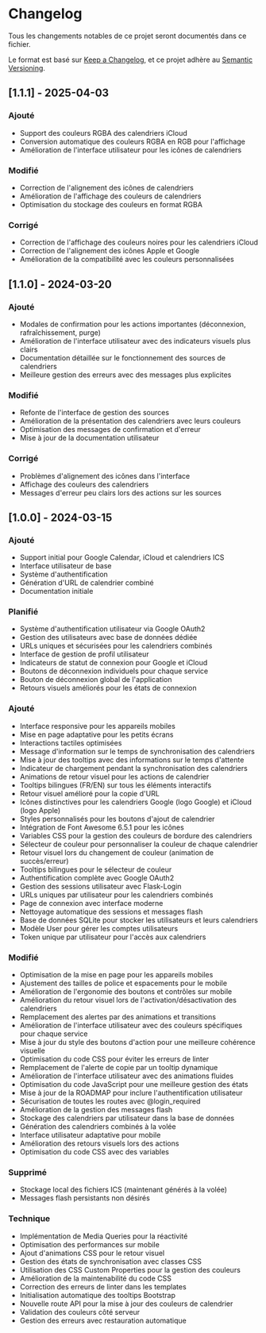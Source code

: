 # Changelog

Tous les changements notables de ce projet seront documentés dans ce fichier.

Le format est basé sur [Keep a Changelog](https://keepachangelog.com/fr/1.0.0/),
et ce projet adhère au [Semantic Versioning](https://semver.org/spec/v2.0.0.html).

## [1.1.1] - 2025-04-03

### Ajouté
- Support des couleurs RGBA des calendriers iCloud
- Conversion automatique des couleurs RGBA en RGB pour l'affichage
- Amélioration de l'interface utilisateur pour les icônes de calendriers

### Modifié
- Correction de l'alignement des icônes de calendriers
- Amélioration de l'affichage des couleurs de calendriers
- Optimisation du stockage des couleurs en format RGBA

### Corrigé
- Correction de l'affichage des couleurs noires pour les calendriers iCloud
- Correction de l'alignement des icônes Apple et Google
- Amélioration de la compatibilité avec les couleurs personnalisées

## [1.1.0] - 2024-03-20

### Ajouté
- Modales de confirmation pour les actions importantes (déconnexion, rafraîchissement, purge)
- Amélioration de l'interface utilisateur avec des indicateurs visuels plus clairs
- Documentation détaillée sur le fonctionnement des sources de calendriers
- Meilleure gestion des erreurs avec des messages plus explicites

### Modifié
- Refonte de l'interface de gestion des sources
- Amélioration de la présentation des calendriers avec leurs couleurs
- Optimisation des messages de confirmation et d'erreur
- Mise à jour de la documentation utilisateur

### Corrigé
- Problèmes d'alignement des icônes dans l'interface
- Affichage des couleurs des calendriers
- Messages d'erreur peu clairs lors des actions sur les sources

## [1.0.0] - 2024-03-15

### Ajouté
- Support initial pour Google Calendar, iCloud et calendriers ICS
- Interface utilisateur de base
- Système d'authentification
- Génération d'URL de calendrier combiné
- Documentation initiale

### Planifié
- Système d'authentification utilisateur via Google OAuth2
- Gestion des utilisateurs avec base de données dédiée
- URLs uniques et sécurisées pour les calendriers combinés
- Interface de gestion de profil utilisateur
- Indicateurs de statut de connexion pour Google et iCloud
- Boutons de déconnexion individuels pour chaque service
- Bouton de déconnexion global de l'application
- Retours visuels améliorés pour les états de connexion

### Ajouté
- Interface responsive pour les appareils mobiles
- Mise en page adaptative pour les petits écrans
- Interactions tactiles optimisées
- Message d'information sur le temps de synchronisation des calendriers
- Mise à jour des tooltips avec des informations sur le temps d'attente
- Indicateur de chargement pendant la synchronisation des calendriers
- Animations de retour visuel pour les actions de calendrier
- Tooltips bilingues (FR/EN) sur tous les éléments interactifs
- Retour visuel amélioré pour la copie d'URL
- Icônes distinctives pour les calendriers Google (logo Google) et iCloud (logo Apple)
- Styles personnalisés pour les boutons d'ajout de calendrier
- Intégration de Font Awesome 6.5.1 pour les icônes
- Variables CSS pour la gestion des couleurs de bordure des calendriers
- Sélecteur de couleur pour personnaliser la couleur de chaque calendrier
- Retour visuel lors du changement de couleur (animation de succès/erreur)
- Tooltips bilingues pour le sélecteur de couleur
- Authentification complète avec Google OAuth2
- Gestion des sessions utilisateur avec Flask-Login
- URLs uniques par utilisateur pour les calendriers combinés
- Page de connexion avec interface moderne
- Nettoyage automatique des sessions et messages flash
- Base de données SQLite pour stocker les utilisateurs et leurs calendriers
- Modèle User pour gérer les comptes utilisateurs
- Token unique par utilisateur pour l'accès aux calendriers

### Modifié
- Optimisation de la mise en page pour les appareils mobiles
- Ajustement des tailles de police et espacements pour le mobile
- Amélioration de l'ergonomie des boutons et contrôles sur mobile
- Amélioration du retour visuel lors de l'activation/désactivation des calendriers
- Remplacement des alertes par des animations et transitions
- Amélioration de l'interface utilisateur avec des couleurs spécifiques pour chaque service
- Mise à jour du style des boutons d'action pour une meilleure cohérence visuelle
- Optimisation du code CSS pour éviter les erreurs de linter
- Remplacement de l'alerte de copie par un tooltip dynamique
- Amélioration de l'interface utilisateur avec des animations fluides
- Optimisation du code JavaScript pour une meilleure gestion des états
- Mise à jour de la ROADMAP pour inclure l'authentification utilisateur
- Sécurisation de toutes les routes avec @login_required
- Amélioration de la gestion des messages flash
- Stockage des calendriers par utilisateur dans la base de données
- Génération des calendriers combinés à la volée
- Interface utilisateur adaptative pour mobile
- Amélioration des retours visuels lors des actions
- Optimisation du code CSS avec des variables

### Supprimé
- Stockage local des fichiers ICS (maintenant générés à la volée)
- Messages flash persistants non désirés

### Technique
- Implémentation de Media Queries pour la réactivité
- Optimisation des performances sur mobile
- Ajout d'animations CSS pour le retour visuel
- Gestion des états de synchronisation avec classes CSS
- Utilisation des CSS Custom Properties pour la gestion des couleurs
- Amélioration de la maintenabilité du code CSS
- Correction des erreurs de linter dans les templates
- Initialisation automatique des tooltips Bootstrap
- Nouvelle route API pour la mise à jour des couleurs de calendrier
- Validation des couleurs côté serveur
- Gestion des erreurs avec restauration automatique 